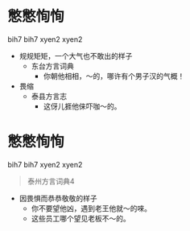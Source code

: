 # 憋憋恂恂
bih7 bih7 xyen2 xyen2
+ 规规矩矩，一个大气也不敢出的样子
  * 东台方言词典
    - 你朝他相相，～的，哪许有个男子汉的气概！
+ 畏缩
  * 泰县方言志
    - 这伢儿捱他俫吓咖～的。

# 憋憋恂恂
bih7 bih7 xyen2 xyen2
> 泰州方言词典4
- 因畏惧而恭恭敬敬的样子
  - 你不要望他凶，遇到老王他就～的唻。
  - 这些员工哪个望见老板不～的。
